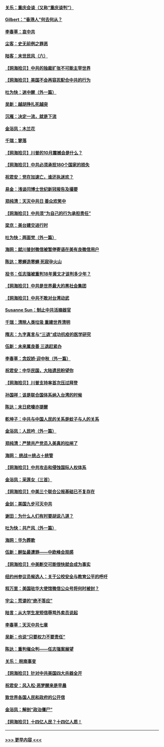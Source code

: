 #### [关乐：重庆会谈（又称“重庆谈判”）](../pages/nsc993/n12437525.md?t=09291802) 
#### [Gilbert：“香港人”何去何从？](../pages/nsc993/n12435894.md?t=09291802) 
#### [李春草：哀中共](../pages/nsc993/n12435874.md?t=09291802) 
#### [尘客：史无前例之罪恶](../pages/nsc993/n12435762.md?t=09291802) 
#### [陆客：末世民风（六）](../pages/nsc993/n12435354.md?t=09291802) 
#### [【网海拾贝】中共的独裁扩张不可能主宰世界](../pages/nsc993/n12435151.md?t=09291802) 
#### [【网海拾贝】美国不会再容忍配合中共的行为](../pages/nsc993/n12433808.md?t=09291802) 
#### [吐为快：迷中醒（外一篇）](../pages/nsc993/n12433585.md?t=09291802) 
#### [吴新：越胡挣扎死越突](../pages/nsc993/n12433562.md?t=09291802) 
#### [沉雁：决定一流，就是下流](../pages/nsc993/n12432128.md?t=09291802) 
#### [金浴凤：木兰花](../pages/nsc993/n12432124.md?t=09291802) 
#### [千瑞：寥落](../pages/nsc993/n12432071.md?t=09291802) 
#### [【网海拾贝】川普的10月震撼会是什么？](../pages/nsc993/n12431624.md?t=09291802) 
#### [【网海拾贝】中共必须承担180个国家的损失](../pages/nsc993/n12428893.md?t=09291802) 
#### [祝君安：党在加速亡，谁还执迷欢？](../pages/nsc993/n12428652.md?t=09291802) 
#### [易金：浅谈闫博士世纪新冠报告及撮要](../pages/nsc993/n12426822.md?t=09291802) 
#### [郑纯清：天灭中共日 善众欢笑中](../pages/nsc993/n12426784.md?t=09291802) 
#### [【网海拾贝】中共须“为自己的行为承担责任”](../pages/nsc993/n12426067.md?t=09291802) 
#### [梁京：美台建交进行时](../pages/nsc993/n12424066.md?t=09291802) 
#### [吐为快：两面党（外一篇）](../pages/nsc993/n12424043.md?t=09291802) 
#### [海网：就川普封微信被暂停寄语在美有良微信用户](../pages/nsc993/n12424021.md?t=09291802) 
#### [陈达：寒蝉造寒蝉 死寂孕火山](../pages/nsc993/n12423958.md?t=09291802) 
#### [投书：任志强被重判18年黄文才该判多少年？](../pages/nsc993/n12423672.md?t=09291802) 
#### [【网海拾贝】中共是世界最大的黑社会集团](../pages/nsc993/n12423543.md?t=09291802) 
#### [【网海拾贝】中共不敢对台湾动武](../pages/nsc993/n12421418.md?t=09291802) 
#### [Susanne Sun：制止中共活摘器官](../pages/nsc993/n12419654.md?t=09291802) 
#### [千瑞：清除人类垃圾 重建世界清明](../pages/nsc993/n12419414.md?t=09291802) 
#### [隋志：九字真言与“三退”成功抗疫的医学研究](../pages/nsc993/n12419248.md?t=09291802) 
#### [伍新：未来属良善 三退赶紧办](../pages/nsc993/n12418496.md?t=09291802) 
#### [李春草：念奴娇·迎中秋（外一篇）](../pages/nsc993/n12418465.md?t=09291802) 
#### [祝君安：中华民国，大陆遗民盼望你](../pages/nsc993/n12418089.md?t=09291802) 
#### [【网海拾贝】川普支持率首次压过拜登](../pages/nsc993/n12418050.md?t=09291802) 
#### [孙国祥：该是联合国体系纳入台湾的时候](../pages/nsc993/n12417369.md?t=09291802) 
#### [陈达：末日悲嚎亦提醒](../pages/nsc993/n12416736.md?t=09291802) 
#### [乾坤子：中共与中国人民的关系是蚊子与人的关系](../pages/nsc993/n12416632.md?t=09291802) 
#### [金浴凤：人民吟（外一篇）](../pages/nsc993/n12416567.md?t=09291802) 
#### [郑纯清：严禁共产党员入美真的拉闸了](../pages/nsc993/n12416550.md?t=09291802) 
#### [海网： 统战＝统占＋统管](../pages/nsc993/n12416404.md?t=09291802) 
#### [【网海拾贝】中共攻击和侵蚀国际人权体系](../pages/nsc993/n12416250.md?t=09291802) 
#### [金浴凤：采莲女（三首）](../pages/nsc993/n12415517.md?t=09291802) 
#### [【网海拾贝】中美三个联合公报基础已不复存在](../pages/nsc993/n12415054.md?t=09291802) 
#### [金剑：美国九步可灭中共](../pages/nsc993/n12413183.md?t=09291802) 
#### [谢田：为什么人们有时要胡说八道？](../pages/nsc993/n12411861.md?t=09291802) 
#### [吐为快：共产风（外一篇）](../pages/nsc993/n12411761.md?t=09291802) 
#### [海网：华为葬歌](../pages/nsc993/n12410381.md?t=09291802) 
#### [伍新：醉坠最遭罪——中欧峰会观感](../pages/nsc993/n12410364.md?t=09291802) 
#### [【网海拾贝】中美断交可能很快就会成为事实](../pages/nsc993/n12409495.md?t=09291802) 
#### [纽约州参议员候选人：关于公校安全与教育公平的呼吁](../pages/nsc993/n12409228.md?t=09291802) 
#### [程万里：美国驻华大使馆微信公众号将何时被封？](../pages/nsc993/n12407397.md?t=09291802) 
#### [宇尘：荒谬的“绝不答应”](../pages/nsc993/n12407360.md?t=09291802) 
#### [陆言：从大学生发短信辱骂外卖员说起](../pages/nsc993/n12407285.md?t=09291802) 
#### [李春草：天灭中共七章](../pages/nsc993/n12406988.md?t=09291802) 
#### [吴新：也说“只要权力不要责任”](../pages/nsc993/n12406966.md?t=09291802) 
#### [陈达：重判催众判——任志强案展望](../pages/nsc993/n12404540.md?t=09291802) 
#### [关乐： 皖南事变](../pages/nsc993/n12404288.md?t=09291802) 
#### [【网海拾贝】针对中共美国四大杀器全开](../pages/nsc993/n12404172.md?t=09291802) 
#### [祝君安：风入松‧恶梦醒来是早晨](../pages/nsc993/n12401953.md?t=09291802) 
#### [致世界各国人民和政府的公开信](../pages/nsc993/n12401824.md?t=09291802) 
#### [金浴凤：解剖“政治僵尸”](../pages/nsc993/n12401808.md?t=09291802) 
#### [【网海拾贝】十四亿人民？十四亿人质！](../pages/nsc993/n12401708.md?t=09291802) 

----
#### [ >>> 更早内容 <<< ](../indexes/nsc993-earlier.md)
